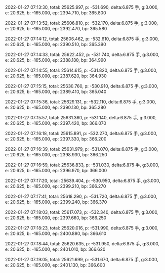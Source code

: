 2022-01-27 07:13:30, total: 25625.997, p: -531.690, delta:6.875 手, g:3.000, e: 20.625, b: -165.000, ep: 2394.710, bp: 365.800

2022-01-27 07:13:52, total: 25606.810, p: -532.170, delta:6.875 手, g:3.000, e: 20.625, b: -165.000, ep: 2392.470, bp: 365.580

2022-01-27 07:14:12, total: 25606.462, p: -532.610, delta:6.875 手, g:3.000, e: 20.625, b: -165.000, ep: 2390.510, bp: 365.390

2022-01-27 07:14:33, total: 25622.452, p: -531.740, delta:6.875 手, g:3.000, e: 20.625, b: -165.000, ep: 2388.180, bp: 364.990

2022-01-27 07:14:55, total: 25614.615, p: -531.820, delta:6.875 手, g:3.000, e: 20.625, b: -165.000, ep: 2387.620, bp: 364.930

2022-01-27 07:15:15, total: 25630.760, p: -530.910, delta:6.875 手, g:3.000, e: 20.625, b: -165.000, ep: 2389.410, bp: 365.040

2022-01-27 07:15:36, total: 25629.131, p: -532.110, delta:6.875 手, g:3.000, e: 20.625, b: -165.000, ep: 2390.130, bp: 365.280

2022-01-27 07:15:57, total: 25631.360, p: -531.140, delta:6.875 手, g:3.000, e: 20.625, b: -165.000, ep: 2397.420, bp: 366.070

2022-01-27 07:16:18, total: 25615.891, p: -532.270, delta:6.875 手, g:3.000, e: 20.625, b: -165.000, ep: 2397.330, bp: 366.200

2022-01-27 07:16:39, total: 25631.979, p: -531.070, delta:6.875 手, g:3.000, e: 20.625, b: -165.000, ep: 2398.930, bp: 366.250

2022-01-27 07:16:59, total: 25636.833, p: -531.030, delta:6.875 手, g:3.000, e: 20.625, b: -165.000, ep: 2396.970, bp: 366.000

2022-01-27 07:17:20, total: 25639.404, p: -530.950, delta:6.875 手, g:3.000, e: 20.625, b: -165.000, ep: 2399.210, bp: 366.270

2022-01-27 07:17:41, total: 25618.290, p: -531.720, delta:6.875 手, g:3.000, e: 20.625, b: -165.000, ep: 2399.240, bp: 366.370

2022-01-27 07:18:03, total: 25617.073, p: -532.340, delta:6.875 手, g:3.000, e: 20.625, b: -165.000, ep: 2397.660, bp: 366.250

2022-01-27 07:18:23, total: 25620.016, p: -531.990, delta:6.875 手, g:3.000, e: 20.625, b: -165.000, ep: 2400.890, bp: 366.610

2022-01-27 07:18:44, total: 25620.635, p: -531.950, delta:6.875 手, g:3.000, e: 20.625, b: -165.000, ep: 2401.010, bp: 366.620

2022-01-27 07:19:05, total: 25621.699, p: -531.670, delta:6.875 手, g:3.000, e: 20.625, b: -165.000, ep: 2401.130, bp: 366.600